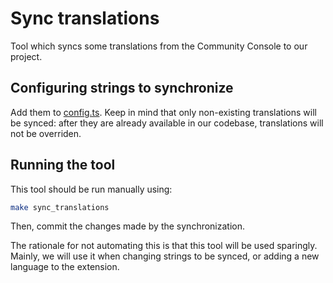 # Sync translations

Tool which syncs some translations from the Community Console to our project.

## Configuring strings to synchronize

Add them to [config.ts](./config.ts). Keep in mind that only non-existing
translations will be synced: after they are already available in our codebase,
translations will not be overriden.

## Running the tool

This tool should be run manually using:

```sh
make sync_translations
```

Then, commit the changes made by the synchronization.

The rationale for not automating this is that this tool will be used sparingly.
Mainly, we will use it when changing strings to be synced, or adding a new
language to the extension.
